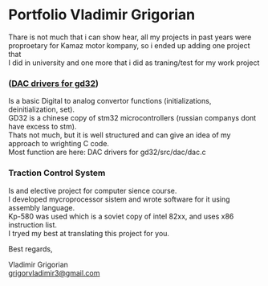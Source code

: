 # Portfolio Vladimir Grigorian

Thare is not much that i can show hear, all my projects in past years were  
proproetary for Kamaz motor kompany, so i ended up adding one project that  
I did in university and one more that i did as traning/test for my work project

### ([DAC drivers for gd32](https://github.com/grigorvladimir/Portfolio/tree/main/DAC%20drivers%20for%20gd32))   
Is a basic Digital to analog convertor functions (initializations, deinitialization, set).  
GD32 is a chinese copy of stm32 microcontrollers (russian companys dont have excess to stm).  
Thats not much, but it is well structured and can give an idea of my approach to wrighting C code.  
Most function are here: DAC drivers for gd32/src/dac/dac.c

### Traction Control System  
Is and elective project for computer sience course.   
I developed mycroprocessor sistem and wrote software for it using assembly language.  
Kp-580 was used which is a soviet copy of intel 82xx, and uses x86 instruction list.  
I tryed my best at translating this project for you.


Best regards,

Vladimir Grigorian  
grigorvladimir3@gmail.com

